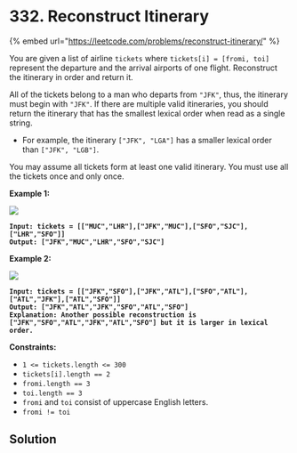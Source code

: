 # 332. Reconstruct Itinerary

{% embed url="https://leetcode.com/problems/reconstruct-itinerary/" %}

You are given a list of airline `tickets` where `tickets[i] = [fromi, toi]` represent the departure and the arrival airports of one flight. Reconstruct the itinerary in order and return it.

All of the tickets belong to a man who departs from `"JFK"`, thus, the itinerary must begin with `"JFK"`. If there are multiple valid itineraries, you should return the itinerary that has the smallest lexical order when read as a single string.

* For example, the itinerary `["JFK", "LGA"]` has a smaller lexical order than `["JFK", "LGB"]`.

You may assume all tickets form at least one valid itinerary. You must use all the tickets once and only once.

&#x20;

**Example 1:**

![](https://assets.leetcode.com/uploads/2021/03/14/itinerary1-graph.jpg)

<pre><code><strong>Input: tickets = [["MUC","LHR"],["JFK","MUC"],["SFO","SJC"],["LHR","SFO"]]
</strong><strong>Output: ["JFK","MUC","LHR","SFO","SJC"]
</strong></code></pre>

**Example 2:**

![](https://assets.leetcode.com/uploads/2021/03/14/itinerary2-graph.jpg)

<pre><code><strong>Input: tickets = [["JFK","SFO"],["JFK","ATL"],["SFO","ATL"],["ATL","JFK"],["ATL","SFO"]]
</strong><strong>Output: ["JFK","ATL","JFK","SFO","ATL","SFO"]
</strong><strong>Explanation: Another possible reconstruction is ["JFK","SFO","ATL","JFK","ATL","SFO"] but it is larger in lexical order.
</strong></code></pre>

&#x20;

**Constraints:**

* `1 <= tickets.length <= 300`
* `tickets[i].length == 2`
* `fromi.length == 3`
* `toi.length == 3`
* `fromi` and `toi` consist of uppercase English letters.
* `fromi != toi`

## Solution

